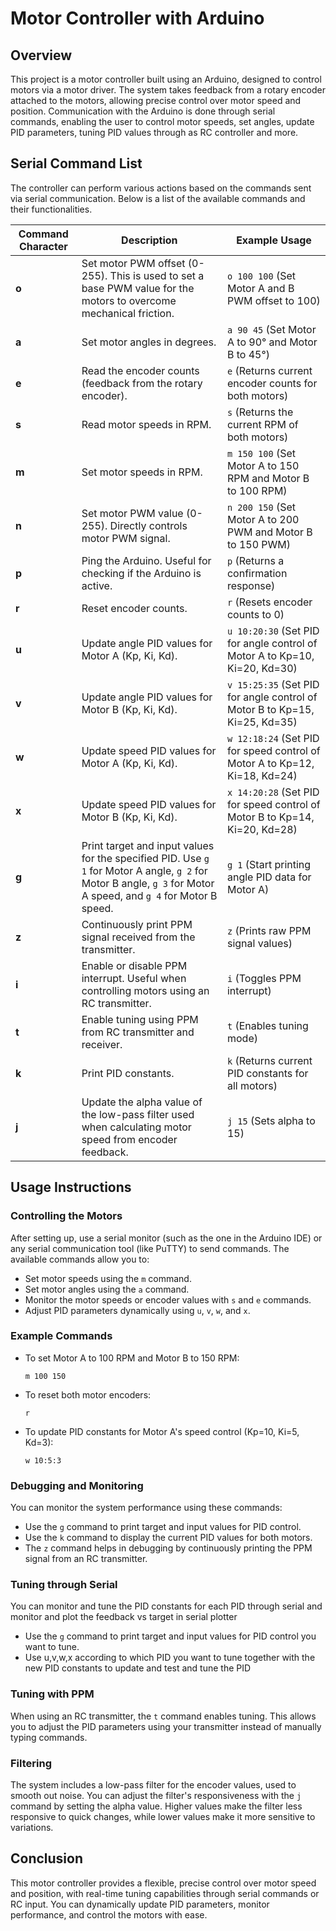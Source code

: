 # Motor Controller with Arduino

## Overview

This project is a motor controller built using an Arduino, designed to control motors via a motor driver. The system takes feedback from a rotary encoder attached to the motors, allowing precise control over motor speed and position. Communication with the Arduino is done through serial commands, enabling the user to control motor speeds, set angles, update PID parameters, tuning PID values through as RC controller and more.

## Serial Command List
The controller can perform various actions based on the commands sent via serial communication. Below is a list of the available commands and their functionalities.

| Command Character | Description | Example Usage |
|-------------------|-------------|---------------|
| **o**             | Set motor PWM offset (0-255). This is used to set a base PWM value for the motors to overcome mechanical friction. | `o 100 100` (Set Motor A and B PWM offset to 100) |
| **a**             | Set motor angles in degrees. | `a 90 45` (Set Motor A to 90° and Motor B to 45°) |
| **e**             | Read the encoder counts (feedback from the rotary encoder). | `e` (Returns current encoder counts for both motors) |
| **s**             | Read motor speeds in RPM. | `s` (Returns the current RPM of both motors) |
| **m**             | Set motor speeds in RPM. | `m 150 100` (Set Motor A to 150 RPM and Motor B to 100 RPM) |
| **n**             | Set motor PWM value (0-255). Directly controls motor PWM signal. | `n 200 150` (Set Motor A to 200 PWM and Motor B to 150 PWM) |
| **p**             | Ping the Arduino. Useful for checking if the Arduino is active. | `p` (Returns a confirmation response) |
| **r**             | Reset encoder counts. | `r` (Resets encoder counts to 0) |
| **u**             | Update angle PID values for Motor A (Kp, Ki, Kd). | `u 10:20:30` (Set PID for angle control of Motor A to Kp=10, Ki=20, Kd=30) |
| **v**             | Update angle PID values for Motor B (Kp, Ki, Kd). | `v 15:25:35` (Set PID for angle control of Motor B to Kp=15, Ki=25, Kd=35) |
| **w**             | Update speed PID values for Motor A (Kp, Ki, Kd). | `w 12:18:24` (Set PID for speed control of Motor A to Kp=12, Ki=18, Kd=24) |
| **x**             | Update speed PID values for Motor B (Kp, Ki, Kd). | `x 14:20:28` (Set PID for speed control of Motor B to Kp=14, Ki=20, Kd=28) |
| **g**             | Print target and input values for the specified PID. Use `g 1` for Motor A angle, `g 2` for Motor B angle, `g 3` for Motor A speed, and `g 4` for Motor B speed. | `g 1` (Start printing angle PID data for Motor A) |
| **z**             | Continuously print PPM signal received from the transmitter. | `z` (Prints raw PPM signal values) |
| **i**             | Enable or disable PPM interrupt. Useful when controlling motors using an RC transmitter. | `i` (Toggles PPM interrupt) |
| **t**             | Enable tuning using PPM from RC transmitter and receiver. | `t` (Enables tuning mode) |
| **k**             | Print PID constants. | `k` (Returns current PID constants for all motors) |
| **j**             | Update the alpha value of the low-pass filter used when calculating motor speed from encoder feedback. | `j 15` (Sets alpha to 15) |

## Usage Instructions

### Controlling the Motors
After setting up, use a serial monitor (such as the one in the Arduino IDE) or any serial communication tool (like PuTTY) to send commands. The available commands allow you to:
- Set motor speeds using the `m` command.
- Set motor angles using the `a` command.
- Monitor the motor speeds or encoder values with `s` and `e` commands.
- Adjust PID parameters dynamically using `u`, `v`, `w`, and `x`.

### Example Commands
- To set Motor A to 100 RPM and Motor B to 150 RPM:
  ```
  m 100 150
  ```
- To reset both motor encoders:
  ```
  r
  ```
- To update PID constants for Motor A's speed control (Kp=10, Ki=5, Kd=3):
  ```
  w 10:5:3
  ```
  
### Debugging and Monitoring
You can monitor the system performance using these commands:
- Use the `g` command to print target and input values for PID control.
- Use the `k` command to display the current PID values for both motors.
- The `z` command helps in debugging by continuously printing the PPM signal from an RC transmitter.
### Tuning through Serial
You can monitor and tune the PID constants for each PID through serial and monitor and plot the feedback vs target in serial plotter
- Use the `g` command to print target and input values for PID control you want to tune.
- Use u,v,w,x according to which PID you want to tune together with the new PID constants to update and test and tune the PID
### Tuning with PPM
When using an RC transmitter, the `t` command enables tuning. This allows you to adjust the PID parameters using your transmitter instead of manually typing commands.

### Filtering
The system includes a low-pass filter for the encoder values, used to smooth out noise. You can adjust the filter's responsiveness with the `j` command by setting the alpha value. Higher values make the filter less responsive to quick changes, while lower values make it more sensitive to variations.

## Conclusion
This motor controller provides a flexible, precise control over motor speed and position, with real-time tuning capabilities through serial commands or RC input. You can dynamically update PID parameters, monitor performance, and control the motors with ease.
